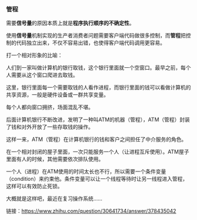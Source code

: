 ### 管程

需要**信号量**的原因本质上就是**程序执行顺序的不确定性**。



使用**信号量**机制实现的生产者消费者问题需要客户端代码做很多控制，而**管程**把控制的代码独立出来，不仅不容易出错，也使得客户端代码调用更容易。



打一个相对形象的比喻：

人们到一家叫做计算机的银行取钱，这个银行里面就一个空窗口。最早之前，每个人需要从这个窗口爬进去取钱。

这里，银行里面每一个需要取钱的人看作进程，而银行里面的钱可以看做计算机的共享资源，一般是硬件设备或一群共享变量。

每个人都向窗口拥挤，场面混乱不堪。

后面计算机银行不断改进，发明了一种叫ATM的机器（管程），ATM（管程）封装了钱和对外开放了一些存取钱的操作。

这样一来，ATM（管程）在计算机银行的钱和客户之间担任了中介服务的角色。

在一个相对封闭的屋子里面，一次只能服务一个人（让进程互斥使用）。ATM屋子里面有人的时候，其他需要依次排队使用。

一个人（进程）在ATM使用的时间太长也不行，所以需要一个条件变量（condition）来约束他。条件变量可以让一个线程等待时让另一线程进入管程，这样可以有效防止死锁。



大概就是这样吧，最近在复习操作系统……


链接：https://www.zhihu.com/question/30641734/answer/378435042
